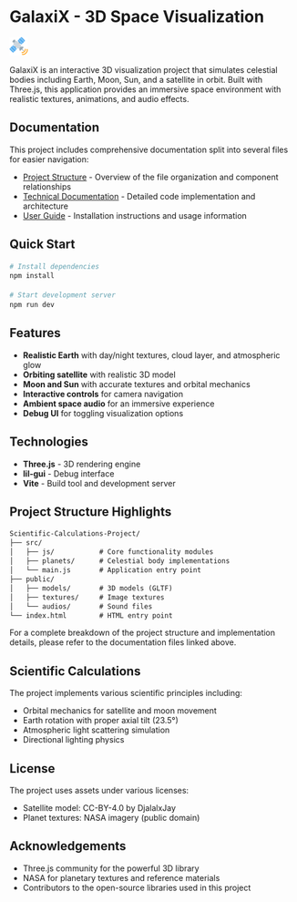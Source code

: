 # GalaxiX - 3D Space Visualization

![GalaxiX](public/satellite-favicon.png)

GalaxiX is an interactive 3D visualization project that simulates celestial bodies including Earth, Moon, Sun, and a satellite in orbit. Built with Three.js, this application provides an immersive space environment with realistic textures, animations, and audio effects.

## Documentation

This project includes comprehensive documentation split into several files for easier navigation:

- [Project Structure](./project-structure.md) - Overview of the file organization and component relationships
- [Technical Documentation](./technical-documentation.md) - Detailed code implementation and architecture
- [User Guide](./user-guide.md) - Installation instructions and usage information

## Quick Start

```bash
# Install dependencies
npm install

# Start development server
npm run dev
```

## Features

- **Realistic Earth** with day/night textures, cloud layer, and atmospheric glow
- **Orbiting satellite** with realistic 3D model
- **Moon and Sun** with accurate textures and orbital mechanics
- **Interactive controls** for camera navigation
- **Ambient space audio** for an immersive experience
- **Debug UI** for toggling visualization options

## Technologies

- **Three.js** - 3D rendering engine
- **lil-gui** - Debug interface
- **Vite** - Build tool and development server

## Project Structure Highlights

```
Scientific-Calculations-Project/
├── src/
│   ├── js/           # Core functionality modules
│   ├── planets/      # Celestial body implementations
│   └── main.js       # Application entry point
├── public/
│   ├── models/       # 3D models (GLTF)
│   ├── textures/     # Image textures
│   └── audios/       # Sound files
└── index.html        # HTML entry point
```

For a complete breakdown of the project structure and implementation details, please refer to the documentation files linked above.

## Scientific Calculations

The project implements various scientific principles including:

- Orbital mechanics for satellite and moon movement
- Earth rotation with proper axial tilt (23.5°)
- Atmospheric light scattering simulation
- Directional lighting physics

## License

The project uses assets under various licenses:

- Satellite model: CC-BY-4.0 by DjalalxJay
- Planet textures: NASA imagery (public domain)

## Acknowledgements

- Three.js community for the powerful 3D library
- NASA for planetary textures and reference materials
- Contributors to the open-source libraries used in this project
